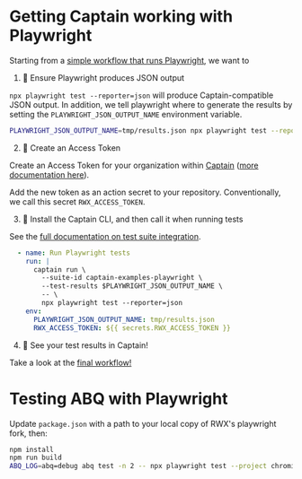 # Getting Captain working with Playwright

Starting from a [simple workflow that runs Playwright][workflow-before-captain], we want to

1. 🧪 Ensure Playwright produces JSON output

`npx playwright test --reporter=json` will produce Captain-compatible JSON output.
In addition, we tell playwright where to generate the results by setting the `PLAYWRIGHT_JSON_OUTPUT_NAME` environment variable.

```sh
PLAYWRIGHT_JSON_OUTPUT_NAME=tmp/results.json npx playwright test --reporter=json
```

2. 🔐 Create an Access Token

Create an Access Token for your organization within [Captain][captain] ([more documentation here][create-access-token]).

Add the new token as an action secret to your repository. Conventionally, we call this secret `RWX_ACCESS_TOKEN`.

3. 💌 Install the Captain CLI, and then call it when running tests

See the [full documentation on test suite integration][test-suite-integration].

```yaml
  - name: Run Playwright tests
    run: |
      captain run \
        --suite-id captain-examples-playwright \
        --test-results $PLAYWRIGHT_JSON_OUTPUT_NAME \
        -- \
        npx playwright test --reporter=json
    env:
      PLAYWRIGHT_JSON_OUTPUT_NAME: tmp/results.json
      RWX_ACCESS_TOKEN: ${{ secrets.RWX_ACCESS_TOKEN }}
```

4. 🎉 See your test results in Captain!

Take a look at the [final workflow!][workflow-with-captain]

[workflow-before-captain]: https://github.com/captain-examples/playwright/blob/basic-workflow/.github/workflows/playwright.yml
[captain]: https://account.rwx.com/deep_link/manage/access_tokens
[create-access-token]: https://www.rwx.com/docs/access-tokens
[workflow-with-captain]: https://github.com/captain-examples/playwright/blob/main/.github/workflows/ci.yml
[test-suite-integration]: https://www.rwx.com/captain/docs/test-suite-integration

# Testing ABQ with Playwright

Update `package.json` with a path to your local copy of RWX's playwright fork, then:

```bash
npm install
npm run build
ABQ_LOG=abq=debug abq test -n 2 -- npx playwright test --project chromium
```
